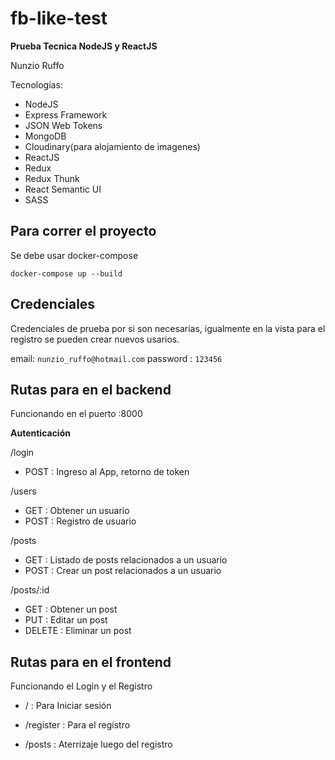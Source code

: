 # fb-like-test

**Prueba Tecnica NodeJS y ReactJS**

Nunzio Ruffo

Tecnologías: 
- NodeJS
- Express Framework
- JSON Web Tokens 
- MongoDB
- Cloudinary(para alojamiento de imagenes)
- ReactJS
- Redux
- Redux Thunk
- React Semantic UI
- SASS

## Para correr el proyecto 

Se debe usar docker-compose

`docker-compose up --build`

## Credenciales

Credenciales de prueba por si son necesarias, igualmente en la vista para el registro
se pueden crear nuevos usarios.

email: `nunzio_ruffo@hotmail.com`
password : `123456`

## Rutas para en el backend
Funcionando en el puerto :8000

**Autenticación**

/login 
- POST : Ingreso al App, retorno de token

/users
- GET : Obtener un usuario
- POST : Registro de usuario

/posts
- GET       : Listado de posts relacionados a un usuario
- POST      : Crear un post relacionados a un usuario

/posts/:id
- GET       : Obtener un post
- PUT       : Editar un post
- DELETE    : Eliminar un post


## Rutas para en el frontend
Funcionando el Login y el Registro

- /  : Para Iniciar sesión

- /register   : Para el registro

- /posts       : Aterrizaje luego del registro
